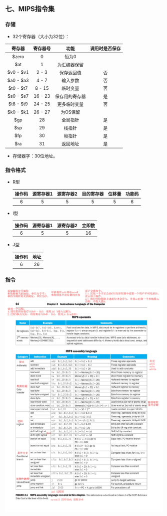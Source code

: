 ## 七、MIPS指令集

### 存储

- 32个寄存器（大小为32位）：

| 寄存器    | 寄存器号 | 功能           | 调用时是否保存 |
| :-------: | :------: | :------------: | :------------: |
| $zero     | 0        | 恒为0          |                |
| $at       | 1        | 为汇编器保留   |                |
| $v0 - $v1 | 2 - 3    | 保存返回值     | 否             |
| $a0 - $a3 | 4 - 7    | 输入参数       | 否             |
| $t0 - $t7 | 8 - 15   | 临时变量       | 否             |
| $s0 - $s7 | 16 - 23  | 保存用的寄存器 | 是             |
| $t8 - $t9 | 24 - 25  | 更多临时变量   | 否             |
| $k0 - $k1 | 26 - 27  | 为OS保留       |
| $gp       | 28       | 全局指针       | 是             |
| $sp       | 29       | 栈指针         | 是             |
| $fp       | 30       | 帧指针         | 是             |
| $ra       | 31       | 返回地址       | 是             |

- 存储器字：30位地址。

### 指令格式

- R型

    | 操作码 | 源寄存器1 | 源寄存器2 | 目的寄存器 | 位移量 | 功能码 |
    | :---: | :-------: | :------: | :-------: | :----: | :---: |
    | 6     | 5         | 5        | 5         | 5      | 6     |

- I型

    | 操作码 | 源寄存器1 | 源寄存器2 | 立即数 |
    | :---: | :-------: | :------: | :---: |
    | 6     | 5         | 5        | 16    |

- J型

    | 操作码 | 地址 |
    | :---: | :--: |
    | 6     | 26   |

### 指令

![](./figures/mips.jpg)
